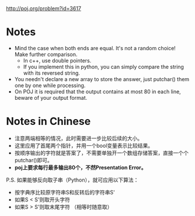 http://poj.org/problem?id=3617

# Notes

- Mind the case when both ends are equal. It's not a random choice! Make further comparison.
    - In c++, use double pointers.
    - If you implement this in python, you can simply compare the string with its reversed string.
- You needn't declare a new array to store the answer, just putchar() them one by one while processing.
- On POJ it is required that the output contains at most 80 in each line, beware of your output format.

# Notes in Chinese

- 注意两端相等的情况，此时需要进一步比较后续的大小。
- 这里应用了首尾两个指针，并用一个bool变量表示比较结果。
- 按顺序输出的字符就是答案了，不需要单独开一个数组存储答案，直接一个个putchar()即可。
- **poj上要求每行最多输出80个，不然Presentation Error。**

P.S.
如果能够反向取子串（Python），就可应用以下算法：
  - 按字典序比较原字符串S和反转后的字符串S'
  - 如果S < S'则取开头字符
  - 如果S > S'则取末尾字符 （相等时随意取）